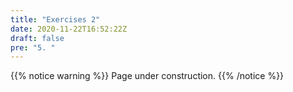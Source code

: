 ```yaml
---
title: "Exercises 2"
date: 2020-11-22T16:52:22Z
draft: false
pre: "5. "
---
```



{{% notice warning %}}
Page under construction.
{{% /notice %}}
